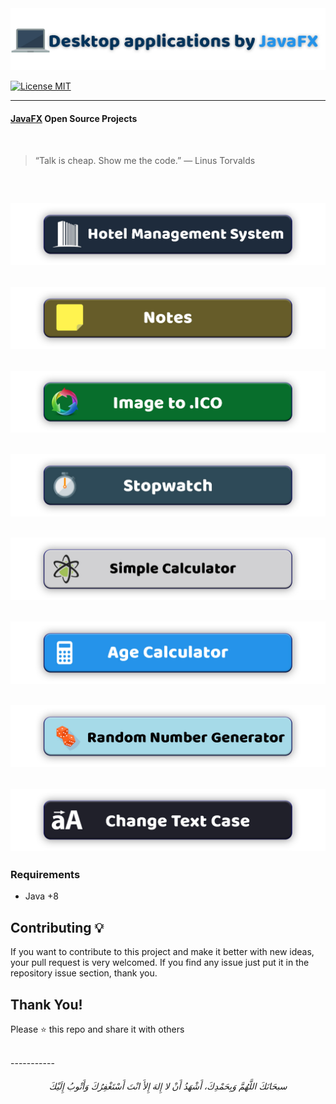 <img src="/readme-images/title.jpg" alt="link">


[![License MIT](https://img.shields.io/badge/license-MIT-blue.svg)](https://raw.githubusercontent.com/AbdelrahmanBayoumi/Desktop-Applications-JavaFX/master/LICENSE)

-----------

#### [JavaFX](https://openjfx.io/) Open Source Projects
<br>

> “Talk is cheap. Show me the code.” 
> ― Linus Torvalds


<br>

<a href="/Hotel-Management-System-JavaFX"> <img src="/readme-images/hotel.jpg" alt="link"> </a>
<br>
------

<a href="/Note-JavaFX"> <img src="/readme-images/notes.jpg" alt="link"> </a>
<br>
-----------
<a href="/Convert-Img-To-Icon-JavaFX"> <img src="/readme-images/ImageToICO.jpg" alt="link"> </a>
<br>
-----------
<a href="/StopWatch-JavaFX"> <img src="/readme-images/stopwatch.jpg" alt="link"> </a>
<br>
-----------
<a href="/Simple-Calculator-JavaFX"> <img src="/readme-images/calculator.jpg" alt="link"> </a>
<br>
-----------
<a href="/AgeCalculator-JavaFX"> <img src="/readme-images/age.jpg" alt="link"> </a>
<br>
-----------
<a href="/Random-Number-Generator-JavaFX"> <img src="/readme-images/randomNumber.jpg" alt="link"> </a>
<br>
-----------
<a href="/ChangeCase-JavaFX"> <img src="/readme-images/changeCase.jpg" alt="link"> </a>
<br>
-----------


### Requirements
* Java +8


## Contributing 💡
If you want to contribute to this project and make it better with new ideas, your pull request is very welcomed.
If you find any issue just put it in the repository issue section, thank you.


## Thank You!
Please ⭐️ this repo and share it with others


<br>
-----------
<h6 align="center">سبحَانَكَ اللَّهُمَّ وَبِحَمْدِكَ، أَشْهَدُ أَنْ لا إِلهَ إِلأَ انْتَ أَسْتَغْفِرُكَ وَأَتْوبُ إِلَيْكَ</h6>
